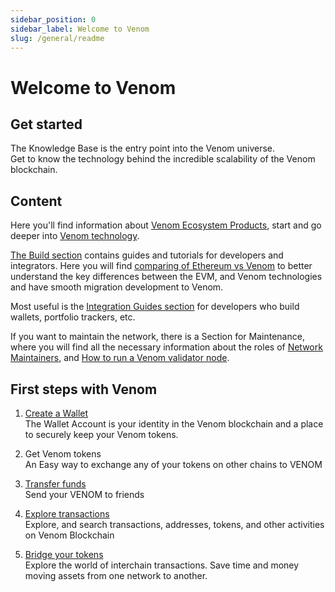 ```yaml
---
sidebar_position: 0
sidebar_label: Welcome to Venom
slug: /general/readme
---
```


# Welcome to Venom

## Get started

The Knowledge Base is the entry point into the Venom universe.  
Get to know the technology behind the incredible scalability of the Venom blockchain.

## Content

Here you'll find information about [Venom Ecosystem Products](ecosystem.md), start and go deeper into [Venom technology](../learn/architecture.md).

[The Build section](../../build/development-guides/readme.md) contains guides and tutorials for developers and integrators. Here you will find [comparing of Ethereum vs Venom](../../build/development-guides/comparing-of-ethereum-vs-venom-architectures.md) to better understand the key differences between the EVM, and Venom technologies and have smooth migration development to Venom.

Most useful is the [Integration Guides section](../../build/integration-guides/how-to-connect-dapp-ui-to-venom.md) for developers who build wallets, portfolio trackers, etc.

If you want to maintain the network, there is a Section for Maintenance, where you will find all the necessary information about the roles of [Network Maintainers](../maintain/network-maintainers.md), and [How to run a Venom validator node](../maintain/how-to-become-a-validator.md).

## First steps with Venom

1. [Create a Wallet](wallet/creating-new-wallet.md)  
   The Wallet Account is your identity in the Venom blockchain and a place to securely keep your Venom tokens.

2. Get Venom tokens  
   An Easy way to exchange any of your tokens on other chains to VENOM

3. [Transfer funds](balance-transfers.md)  
   Send your VENOM to friends

4. [Explore transactions](ecosystem.md/#explorer)  
   Explore, and search transactions, addresses, tokens, and other activities on Venom Blockchain

5. [Bridge your tokens](ecosystem.md/#bridge)  
   Explore the world of interchain transactions. Save time and money moving assets from one network to another.
